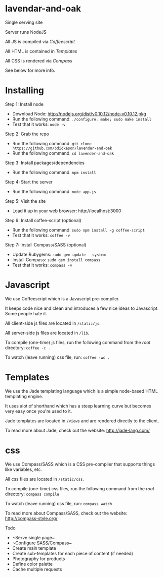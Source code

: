 lavendar-and-oak
=========

Single serving site

Server runs NodeJS

All JS is compiled via *Coffeescript*

All HTML is contained in *Templates*

All CSS is rendered via *Compass*

See below for more info.


# Installing

Step 1: Install node

* Download Node: http://nodejs.org/dist/v0.10.12/node-v0.10.12.pkg
* Run the following command: `./configure; make; sudo make install`
* Test that it works: `node -v`

Step 2: Grab the repo

* Run the following command: `git clone https://github.com/bdickason/lavender-and-oak`
* Run the following command: `cd lavender-and-oak`

Step 3: Install packages/dependencies

* Run the following command: `npm install`

Step 4: Start the server

* Run the following command: `node app.js`

Step 5: Visit the site

* Load it up in your web browser: http://localhost:3000


Step 6: Install coffee-script (optional)

* Run the following command: `sudo npm install -g coffee-script`
* Test that it works: `coffee -v`

Step 7: Install Compass/SASS (optional)

* Update Rubygems: `sudo gem update --system`
* Install Compass: `sudo gem install compass`
* Test that it works: `compass -v`



# Javascript

We use Coffeescript which is a Javascript pre-compiler. 

It keeps code nice and clean and introduces a few nice ideas to Javascript. Some people hate it.

All client-side js files are located in `/static/js`.

All server-side js files are located in `/lib`.

To compile (one-time) js files, run the following command from the *root* directory:
`coffee -c .`

To watch (leave running) css file, run:
`coffee -wc .`


# Templates

We use the Jade templating language which is a simple node-based HTML templating engine.

It uses alot of shorthand which has a steep learning curve but becomes very easy once you're used to it.

Jade templates are located in `/views` and are rendered directly to the client.

To read more about Jade, check out the website: http://jade-lang.com/


# css

We use Compass/SASS which is a CSS pre-compiler that supports things like variables, etc.

All css files are located in `/static/css`.

To compile (one-time) css files, run the following command from the *root* directory:
`compass compile`

To watch (leave running) css file, run:
`compass watch`

To read more about Compass/SASS, check out the website: http://compass-style.org/


Todo
* ~Serve single page~
* ~Configure SASS/Compass~
* Create main template
* Create sub-templates for each piece of content (if needed)
* Photography for products
* Define color palette
* Cache multiple requests